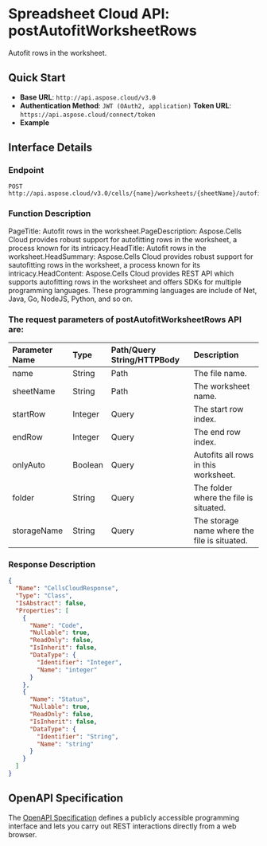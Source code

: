 # **Spreadsheet Cloud API: postAutofitWorksheetRows**

Autofit rows in the worksheet. 

## **Quick Start**

- **Base URL**: `http://api.aspose.cloud/v3.0`
- **Authentication Method**: `JWT (OAuth2, application)`  **Token URL**: `https://api.aspose.cloud/connect/token`
- **Example** 
<script src="https://gist.github.com/aspose-cells-cloud-gists/8a5b324fdf3e574dbd747c1a1e24b05d.js?file=Example30_PostAutofitWorksheetRows.cs"></script>

## **Interface Details**

### **Endpoint** 

```
POST http://api.aspose.cloud/v3.0/cells/{name}/worksheets/{sheetName}/autofitrows
```

### **Function Description**
PageTitle: Autofit rows in the worksheet.PageDescription: Aspose.Cells Cloud provides robust support for autofitting rows in the worksheet, a process known for its intricacy.HeadTitle: Autofit rows in the worksheet.HeadSummary: Aspose.Cells Cloud provides robust support for sautofitting rows in the worksheet, a process known for its intricacy.HeadContent: Aspose.Cells Cloud provides REST API which supports autofitting rows in the worksheet and offers SDKs for multiple programming languages. These programming languages are include of Net, Java, Go, NodeJS, Python, and so on.

### The request parameters of **postAutofitWorksheetRows** API are: 

| Parameter Name | Type | Path/Query String/HTTPBody | Description | 
| :- | :- | :- |:- | 
|name|String|Path|The file name.|
|sheetName|String|Path|The worksheet name.|
|startRow|Integer|Query|The start row index.|
|endRow|Integer|Query|The end row index.|
|onlyAuto|Boolean|Query|Autofits all rows in this worksheet.|
|folder|String|Query|The folder where the file is situated.|
|storageName|String|Query|The storage name where the file is situated.|


### **Response Description**
```json
{
  "Name": "CellsCloudResponse",
  "Type": "Class",
  "IsAbstract": false,
  "Properties": [
    {
      "Name": "Code",
      "Nullable": true,
      "ReadOnly": false,
      "IsInherit": false,
      "DataType": {
        "Identifier": "Integer",
        "Name": "integer"
      }
    },
    {
      "Name": "Status",
      "Nullable": true,
      "ReadOnly": false,
      "IsInherit": false,
      "DataType": {
        "Identifier": "String",
        "Name": "string"
      }
    }
  ]
}
```

## OpenAPI Specification

The [OpenAPI Specification](https://reference.aspose.cloud/cells/#/WorksheetsController/PostAutofitWorksheetRows) defines a publicly accessible programming interface and lets you carry out REST interactions directly from a web browser.

